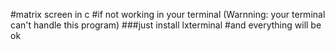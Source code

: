 #matrix screen in c 
#if not working in your terminal (Warnning: your terminal can't handle this program)
###just install lxterminal
#and everything will be ok 


